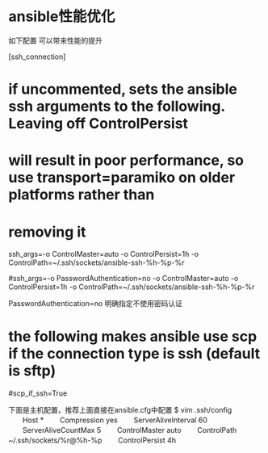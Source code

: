 # ansible性能优化

如下配置 可以带来性能的提升

[ssh_connection]

# if uncommented, sets the ansible ssh arguments to the following.  Leaving off ControlPersist
# will result in poor performance, so use transport=paramiko on older platforms rather than
# removing it

ssh_args=-o ControlMaster=auto -o ControlPersist=1h -o ControlPath=~/.ssh/sockets/ansible-ssh-%h-%p-%r

#ssh_args=-o PasswordAuthentication=no -o ControlMaster=auto -o ControlPersist=1h -o ControlPath=~/.ssh/sockets/ansible-ssh-%h-%p-%r

PasswordAuthentication=no 明确指定不使用密码认证
# the following makes ansible use scp if the connection type is ssh (default is sftp)

#scp_if_ssh=True



下面是主机配置，推荐上面直接在ansible.cfg中配置
$ vim .ssh/config
　　Host *
　　Compression yes
　　ServerAliveInterval 60
　　ServerAliveCountMax 5
　　ControlMaster auto
　　ControlPath ~/.ssh/sockets/%r@%h-%p
　　ControlPersist 4h